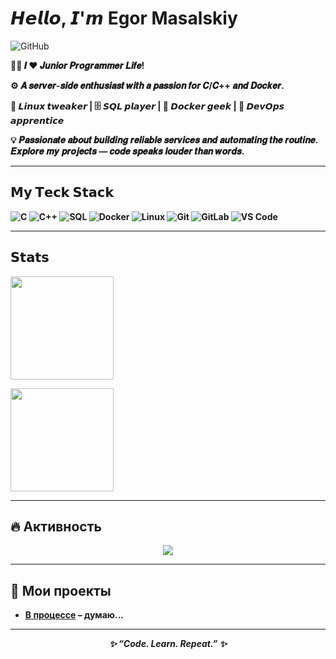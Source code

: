 <h1>𝙃𝙚𝙡𝙡𝙤, 𝙄'𝙢 Egor Masalskiy</h1>

![GitHub](https://img.shields.io/badge/-@valliena-181717?style=for-the-badge&logo=valliena&logoColor=white)

<p>
  <b>👨‍💻 𝑰 ❤️ 𝑱𝒖𝒏𝒊𝒐𝒓 𝑷𝒓𝒐𝒈𝒓𝒂𝒎𝒎𝒆𝒓 𝑳𝒊𝒇𝒆!

⚙️ 𝑨 𝒔𝒆𝒓𝒗𝒆𝒓-𝒔𝒊𝒅𝒆 𝒆𝒏𝒕𝒉𝒖𝒔𝒊𝒂𝒔𝒕 𝒘𝒊𝒕𝒉 𝒂 𝒑𝒂𝒔𝒔𝒊𝒐𝒏 𝒇𝒐𝒓 𝑪/𝑪++ 𝒂𝒏𝒅 𝑫𝒐𝒄𝒌𝒆𝒓.

🐧 𝙇𝙞𝙣𝙪𝙭 𝙩𝙬𝙚𝙖𝙠𝙚𝙧 | 🗄️ 𝙎𝙌𝙇 𝙥𝙡𝙖𝙮𝙚𝙧 | 🐳 𝘿𝙤𝙘𝙠𝙚𝙧 𝙜𝙚𝙚𝙠 | 🔧 𝘿𝙚𝙫𝙊𝙥𝙨 𝙖𝙥𝙥𝙧𝙚𝙣𝙩𝙞𝙘𝙚

💡 𝑷𝒂𝒔𝒔𝒊𝒐𝒏𝒂𝒕𝒆 𝒂𝒃𝒐𝒖𝒕 𝒃𝒖𝒊𝒍𝒅𝒊𝒏𝒈 𝒓𝒆𝒍𝒊𝒂𝒃𝒍𝒆 𝒔𝒆𝒓𝒗𝒊𝒄𝒆𝒔 𝒂𝒏𝒅 𝒂𝒖𝒕𝒐𝒎𝒂𝒕𝒊𝒏𝒈 𝒕𝒉𝒆 𝒓𝒐𝒖𝒕𝒊𝒏𝒆.  
𝑬𝒙𝒑𝒍𝒐𝒓𝒆 𝒎𝒚 𝒑𝒓𝒐𝒋𝒆𝒄𝒕𝒔 — 𝒄𝒐𝒅𝒆 𝒔𝒑𝒆𝒂𝒌𝒔 𝒍𝒐𝒖𝒅𝒆𝒓 𝒕𝒉𝒂𝒏 𝒘𝒐𝒓𝒅𝒔.

</p>

---

## 𝗠𝘆 𝗧𝗲𝗰𝗸 𝗦𝘁𝗮𝗰𝗸
![C](https://img.shields.io/badge/-C-00599C?style=for-the-badge&logo=c&logoColor=white)
![C++](https://img.shields.io/badge/-C++-00599C?style=for-the-badge&logo=c%2B%2B&logoColor=white)
![SQL](https://img.shields.io/badge/-SQL-336791?style=for-the-badge&logo=postgresql&logoColor=white)
![Docker](https://img.shields.io/badge/-Docker-2496ED?style=for-the-badge&logo=docker&logoColor=white)
![Linux](https://img.shields.io/badge/-Linux-FCC624?style=for-the-badge&logo=linux&logoColor=black)
![Git](https://img.shields.io/badge/-Git-F05032?style=for-the-badge&logo=git&logoColor=white)
![GitLab](https://img.shields.io/badge/-GitLab-FCA121?style=for-the-badge&logo=gitlab&logoColor=white)
![VS Code](https://img.shields.io/badge/-VS%20Code-007ACC?style=for-the-badge&logo=visual-studio-code&logoColor=white)

---

## 𝗦𝘁𝗮𝘁𝘀
<p>
  <img src="https://github-readme-stats.vercel.app/api?username=valliena&show_icons=true&theme=tokyonight" height="165">
<p>  
  <img src="https://github-readme-stats.vercel.app/api/top-langs/?username=valliena&layout=compact&theme=tokyonight" height="165">
</p>

---

## 🔥 Активность
<p align="center">
  <img src="https://streak-stats.demolab.com?user=valliena&theme=tokyonight&hide_border=true">
</p>

---

## 🚀 Мои проекты
- [В процессе](https://github.com/valliena/WeatherApp) – думаю...  

---

<p align="center">
  <i>✨ “Code. Learn. Repeat.” ✨</i>
</p>

<!--
**valliena/valliena** is a ✨ _special_ ✨ repository because its `README.md` (this file) appears on your GitHub profile.

Here are some ideas to get you started:

- 🔭 I’m currently working on ...
- 🌱 I’m currently learning ...
- 👯 I’m looking to collaborate on ...
- 🤔 I’m looking for help with ...
- 💬 Ask me about ...
- 📫 How to reach me: ...
- 😄 Pronouns: ...
- ⚡ Fun fact: ...
-->

